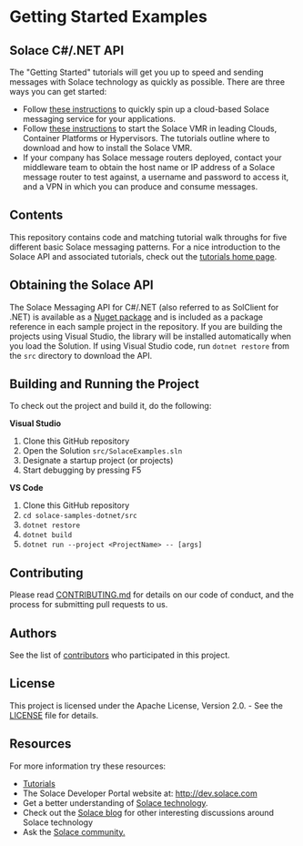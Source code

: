 # Getting Started Examples
## Solace C#/.NET API

The "Getting Started" tutorials will get you up to speed and sending messages with Solace technology as quickly as possible. There are three ways you can get started:

- Follow [these instructions](https://cloud.solace.com/learn/group_getting_started/ggs_signup.html) to quickly spin up a cloud-based Solace messaging service for your applications.
- Follow [these instructions](https://docs.solace.com/Solace-SW-Broker-Set-Up/Setting-Up-SW-Brokers.htm) to start the Solace VMR in leading Clouds, Container Platforms or Hypervisors. The tutorials outline where to download and how to install the Solace VMR.
- If your company has Solace message routers deployed, contact your middleware team to obtain the host name or IP address of a Solace message router to test against, a username and password to access it, and a VPN in which you can produce and consume messages.

## Contents

This repository contains code and matching tutorial walk throughs for five different basic Solace messaging patterns. For a nice introduction to the Solace API and associated tutorials, check out the [tutorials home page](https://dev.solace.com/samples/solace-samples-dotnet/).

## Obtaining the Solace API

The Solace Messaging API for C#/.NET (also referred to as SolClient for .NET) is available as a [Nuget package](https://www.nuget.org/packages/SolaceSystems.Solclient.Messaging) and is included as a package reference in each sample project in the repository. If you are building the projects using Visual Studio, the library will be installed automatically when you load the Solution. If using Visual Studio code, run `dotnet restore` from the `src` directory to download the API.

## Building and Running the Project

To check out the project and build it, do the following:

**Visual Studio**
  1. Clone this GitHub repository
  1. Open the Solution `src/SolaceExamples.sln`
  1. Designate a startup project (or projects)
  1. Start debugging by pressing F5
  
**VS Code**
  1. Clone this GitHub repository
  1. `cd solace-samples-dotnet/src`
  1. `dotnet restore`
  1. `dotnet build`
  1. `dotnet run --project <ProjectName> -- [args]`

## Contributing

Please read [CONTRIBUTING.md](CONTRIBUTING.md) for details on our code of conduct, and the process for submitting pull requests to us.

## Authors

See the list of [contributors](https://github.com/SolaceSamples/solace-samples-dotnet/contributors) who participated in this project.

## License

This project is licensed under the Apache License, Version 2.0. - See the [LICENSE](LICENSE) file for details.

## Resources

For more information try these resources:

- [Tutorials](https://tutorials.solace.dev/)
- The Solace Developer Portal website at: http://dev.solace.com
- Get a better understanding of [Solace technology](https://solace.com/products/tech/).
- Check out the [Solace blog](http://dev.solace.com/blog/) for other interesting discussions around Solace technology
- Ask the [Solace community.](https://solace.community)
